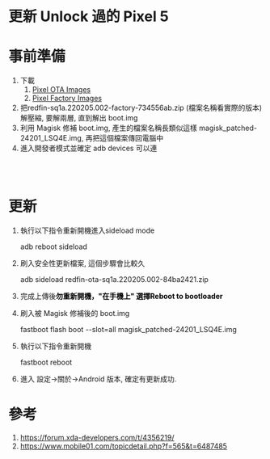 # 更新 Unlock 過的 Pixel 5


# 事前準備

1. 下載
    1. [Pixel OTA Images](https://developers.google.com/android/ota)
    1. [Pixel Factory Images](https://developers.google.com/android/images)
1. 把redfin-sq1a.220205.002-factory-734556ab.zip (檔案名稱看實際的版本) 解壓縮, 要解兩層, 直到解出 boot.img
1. 利用 Magisk 修補 boot.img, 產生的檔案名稱長類似這樣 magisk_patched-24201_LSQ4E.img, 再把這個檔案傳回電腦中
1. 進入開發者模式並確定 adb devices 可以連

<!-- wp:image {"id":256,"sizeSlug":"large","linkDestination":"media"} -->
<figure class="wp-block-image size-large"><a href="https://dennys.files.wordpress.com/2022/01/auth.jpg"><img src="https://dennys.files.wordpress.com/2022/01/auth.jpg?w=197" alt="" class="wp-image-256"/></a></figure>
<!-- /wp:image -->
<br>

# 更新

1. 執行以下指令重新開機進入sideload mode

    adb reboot sideload

1. 刷入安全性更新檔案, 這個步驟會比較久

    adb sideload redfin-ota-sq1a.220205.002-84ba2421.zip
    
1. 完成上傳後<strong><mark style="background-color:rgba(0, 0, 0, 0);" class="has-inline-color has-vivid-red-color">勿重新開機，"在手機上" 選擇Reboot to bootloader</mark></strong>

1. 刷入被 Magisk 修補後的 boot.img

    fastboot flash boot --slot=all magisk_patched-24201_LSQ4E.img
    
1. 執行以下指令重新開機

    fastboot reboot

1. 進入 設定-&gt;關於-&gt;Android 版本, 確定有更新成功.</li></ol>

# 參考
1. https://forum.xda-developers.com/t/4356219/
1. https://www.mobile01.com/topicdetail.php?f=565&t=6487485

